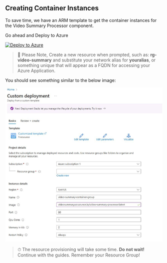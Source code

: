 ## Creating Container Instances

To save time, we have an ARM template to get the container instances for the Video Summary Processor component.

Go ahead and Deploy to Azure

[![Deploy to Azure](https://aka.ms/deploytoazurebutton)](https://portal.azure.com/#create/Microsoft.Template/uri/https%3A%2F%2Fraw.githubusercontent.com%2Ffelipecembranelli%2Fyoutubeblink%2Frefs%2Fheads%2FNEW_ARCHITECTURE%2F07-A-create-container-instances%2Fazuredeploy-aci-processor.json)


> 📝 Please Note, Create a new resource when prompted, such as: **rg-video-summary** and substitute your network alias for **youralias**, or something unique that will appear as a FQDN for accessing your Azure Application.

You should see something similar to the below image:

![alt text](../img/arm_aci_processor.JPG)

> ⏱ The resource provisioning will take some time. **Do not wait!** Continue with the guides. Remember your Resource Group!
